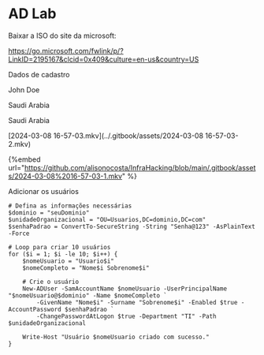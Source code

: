 AD Lab
========================


Baixar a ISO do site da microsoft:

<https://go.microsoft.com/fwlink/p/?LinkID=2195167&clcid=0x409&culture=en-us&country=US>

Dados de cadastro

John
Doe

Saudi Arabia

Saudi Arabia 

[2024-03-08 16-57-03.mkv](../.gitbook/assets/2024-03-08 16-57-03-2.mkv)

{%embed url="https://github.com/alisonocosta/InfraHacking/blob/main/.gitbook/assets/2024-03-08%2016-57-03-1.mkv" %}

Adicionar os usuários

```
# Defina as informações necessárias
$dominio = "seuDominio"
$unidadeOrganizacional = "OU=Usuarios,DC=dominio,DC=com"
$senhaPadrao = ConvertTo-SecureString -String "Senha@123" -AsPlainText -Force

# Loop para criar 10 usuários
for ($i = 1; $i -le 10; $i++) {
    $nomeUsuario = "Usuario$i"
    $nomeCompleto = "Nome$i Sobrenome$i"

    # Crie o usuário
    New-ADUser -SamAccountName $nomeUsuario -UserPrincipalName "$nomeUsuario@$dominio" -Name $nomeCompleto `
        -GivenName "Nome$i" -Surname "Sobrenome$i" -Enabled $true -AccountPassword $senhaPadrao `
        -ChangePasswordAtLogon $true -Department "TI" -Path $unidadeOrganizacional

    Write-Host "Usuário $nomeUsuario criado com sucesso."
}

```
